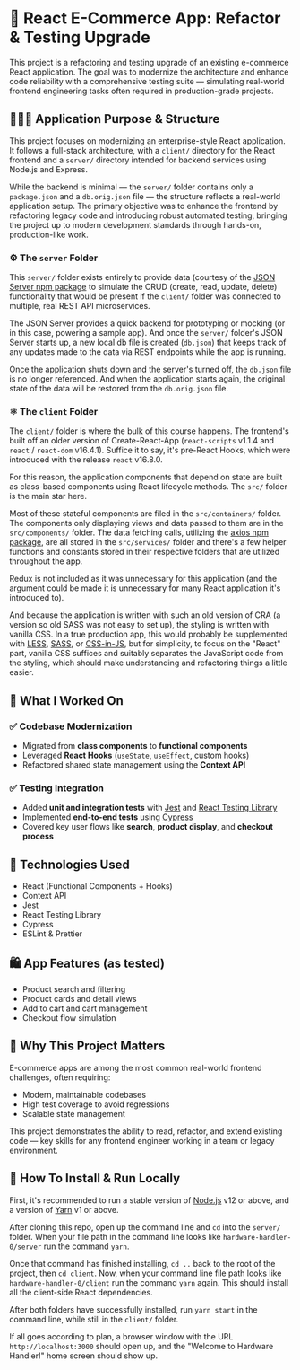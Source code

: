 # 🛒 React E-Commerce App: Refactor & Testing Upgrade

This project is a refactoring and testing upgrade of an existing e-commerce React application. The goal was to modernize the architecture and enhance code reliability with a comprehensive testing suite — simulating real-world frontend engineering tasks often required in production-grade projects.

## 👨🏾‍💻 Application Purpose & Structure

This project focuses on modernizing an enterprise-style React application. It follows a full-stack architecture, with a `client/` directory for the React frontend and a `server/` directory intended for backend services using Node.js and Express.

While the backend is minimal — the `server/` folder contains only a `package.json` and a `db.orig.json` file — the structure reflects a real-world application setup. The primary objective was to enhance the frontend by refactoring legacy code and introducing robust automated testing, bringing the project up to modern development standards through hands-on, production-like work.

### ⚙️ The `server` Folder

This `server/` folder exists entirely to provide data (courtesy of the [JSON Server npm package](https://www.npmjs.com/package/json-server) to simulate the CRUD (create, read, update, delete) functionality that would be present if the `client/` folder was connected to multiple, real REST API microservices.

The JSON Server provides a quick backend for prototyping or mocking (or in this case, powering a sample app). And once the `server/` folder's JSON Server starts up, a new local db file is created (`db.json`) that keeps track of any updates made to the data via REST endpoints while the app is running.

Once the application shuts down and the server's turned off, the `db.json` file is no longer referenced. And when the application starts again, the original state of the data will be restored from the `db.orig.json` file.

### ⚛️ The `client` Folder

The `client/` folder is where the bulk of this course happens. The frontend's built off an older version of Create-React-App (`react-scripts` v1.1.4 and `react` / `react-dom` v16.4.1). Suffice it to say, it's pre-React Hooks, which were introduced with the release `react` v16.8.0.

For this reason, the application components that depend on state are built as class-based components using React lifecycle methods. The `src/` folder is the main star here.

Most of these stateful components are filed in the `src/containers/` folder. The components only displaying views and data passed to them are in the `src/components/` folder. The data fetching calls, utilizing the [axios npm package](https://www.npmjs.com/package/axios), are all stored in the `src/services/` folder and there's a few helper functions and constants stored in their respective folders that are utilized throughout the app.

Redux is not included as it was unnecessary for this application (and the argument could be made it is unnecessary for many React application it's introduced to).

And because the application is written with such an old version of CRA (a version so old SASS was not easy to set up), the styling is written with vanilla CSS. In a true production app, this would probably be supplemented with [LESS](http://lesscss.org/), [SASS](https://sass-lang.com/), or [CSS-in-JS](https://cssinjs.org/), but for simplicity, to focus on the "React" part, vanilla CSS suffices and suitably separates the JavaScript code from the styling, which should make understanding and refactoring things a little easier.

## 🔧 What I Worked On

### ✅ Codebase Modernization
- Migrated from **class components** to **functional components**
- Leveraged **React Hooks** (`useState`, `useEffect`, custom hooks)
- Refactored shared state management using the **Context API**

### ✅ Testing Integration
- Added **unit and integration tests** with [Jest](https://jestjs.io/) and [React Testing Library](https://testing-library.com/)
- Implemented **end-to-end tests** using [Cypress](https://www.cypress.io/)
- Covered key user flows like **search**, **product display**, and **checkout process**

## 🧪 Technologies Used

- React (Functional Components + Hooks)
- Context API
- Jest
- React Testing Library
- Cypress
- ESLint & Prettier

## 🛍 App Features (as tested)
- Product search and filtering
- Product cards and detail views
- Add to cart and cart management
- Checkout flow simulation

## 🚀 Why This Project Matters

E-commerce apps are among the most common real-world frontend challenges, often requiring:
- Modern, maintainable codebases
- High test coverage to avoid regressions
- Scalable state management

This project demonstrates the ability to read, refactor, and extend existing code — key skills for any frontend engineer working in a team or legacy environment.

## 📂 How To Install & Run Locally

First, it's recommended to run a stable version of [Node.js](https://nodejs.org/en/) v12 or above, and a version of [Yarn](https://classic.yarnpkg.com/en/docs/install) v1 or above.

After cloning this repo, open up the command line and `cd` into the `server/` folder. When your file path in the command line looks like `hardware-handler-0/server` run the command `yarn`.

Once that command has finished installing, `cd ..` back to the root of the project, then `cd client`. Now, when your command line file path looks like `hardware-handler-0/client` run the command `yarn` again. This should install all the client-side React dependencies.

After both folders have successfully installed, run `yarn start` in the command line, while still in the `client/` folder.

If all goes according to plan, a browser window with the URL `http://localhost:3000` should open up, and the "Welcome to Hardware Handler!" home screen should show up.
